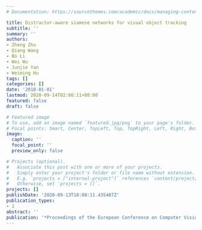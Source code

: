 ```yaml
---
# Documentation: https://sourcethemes.com/academic/docs/managing-content/

title: Distractor-aware siamese networks for visual object tracking
subtitle: ''
summary: ''
authors:
- Zheng Zhu
- Qiang Wang
- Bo Li
- Wei Wu
- Junjie Yan
- Weiming Hu
tags: []
categories: []
date: '2018-01-01'
lastmod: 2020-09-14T02:08:11+08:00
featured: false
draft: false

# Featured image
# To use, add an image named `featured.jpg/png` to your page's folder.
# Focal points: Smart, Center, TopLeft, Top, TopRight, Left, Right, BottomLeft, Bottom, BottomRight.
image:
  caption: ''
  focal_point: ''
  preview_only: false

# Projects (optional).
#   Associate this post with one or more of your projects.
#   Simply enter your project's folder or file name without extension.
#   E.g. `projects = ["internal-project"]` references `content/project/deep-learning/index.md`.
#   Otherwise, set `projects = []`.
projects: []
publishDate: '2020-09-13T18:08:11.435487Z'
publication_types:
- 1
abstract: ''
publication: '*Proceedings of the European Conference on Computer Vision (ECCV)*'
---
```

